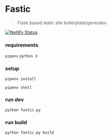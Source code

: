 # Fastic

>Flask based static site boilerplate/generator

[![Netlify Status](https://api.netlify.com/api/v1/badges/2b6e7e5a-e314-47b7-be7b-e7d4dfc630e7/deploy-status)](https://app.netlify.com/sites/fastic/deploys)

### requirements
`pipenv`
`python 3`

### setup
`pipenv install`

`pipenv shell`

### run dev
`python fastic.py`

### run build
`python fastic.py build`
